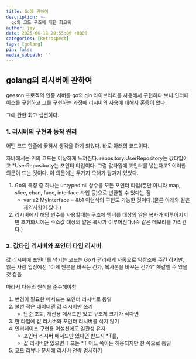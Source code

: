 ```yaml
---
title: Go에 관하여
description: >-
  go의 코드 구조에 대한 회고록
author: jay
date: 2025-06-18 20:55:00 +0800
categories: [Retrospect]
tags: [golang]
pin: false
media_subpath: ''
---
```


## golang의 리시버에 관하여

geeson 프로젝의 인증 서버를 go의 gin 라이브러리를 사용해서 구현하다 보니 인터페이스를 구현하고 그를 구현하는 과정에 리시버의 사용에 대해서 혼동이 왔다.

그에 관한 회고 셉션이다.

### 1. 리시버의 구현과 동작 원리

어떤 코드 한줄에 꽂혀서 생각을 하게 되었다. 바로 아래의 코드이다.

자바에서는 위의 코드는 이상하게 느껴진다. repository.UserRepository는 값타입이고 *UserRepositorty는 포인터 타입이다. 그럼 값타입에 포인터를 넣는다고? 이러한 의문이 드는 것이다.
이 의문에는 두가지 오해가 담겨져 있었다.
1. Go의 특징 중 하나는 untyped nil 상수를 모든 포인터 타입(뿐만 아니라 map, slice, chan, func, interface 타입 등)으로 변환할 수 있다는 점
   - var a2 MyInterface = &b1 이런식의 구현도 가능한 것이다.(물론 아래와 같은 제약사항이 있다.)
2. 리시버에서 해당 변수를 사용할때는 구조체 멤버를 대상의 얕은 복사가 이루어지지만 초기화시에는 주소값 대상의 얕은 복사가 이루어진다.(즉 같은 메모리를 가리킨다.)


### 2. 값타입 리시버와 포인터 타입 리시버

값 리시버에 포인터를 넘기는 코드는 Go가 편리하게 자동으로 역참조해 주긴 하지만, 읽는 사람 입장에선 “이게 원본을 바꾸는 건가, 복사본을 바꾸는 건가?” 헷갈릴 수 있을 것 같음

따라서 다음의 원칙을 준수해야함

1. 변경이 필요한 메서드는 포인터 리시버로 통일
2. 불변·작은 데이터엔 값 리시버만 쓰기
   - 단순 조회, 계산용 메서드만 있고 구조체 크기가 작다면
3. 한 타입에 값 리시버와 포인터 리시버를 섞지 않기
4. 인터페이스 구현용 어설션에도 일관성 유지
   - 포인터 리시버 메서드만 있다면 반드시 *T를,
   - 값 리시버만 있으면 T 또는 *T 어느 쪽이든 허용되지만 한 쪽으로 통일
5. 코드 리뷰나 문서에 리시버 전략 명시하기
